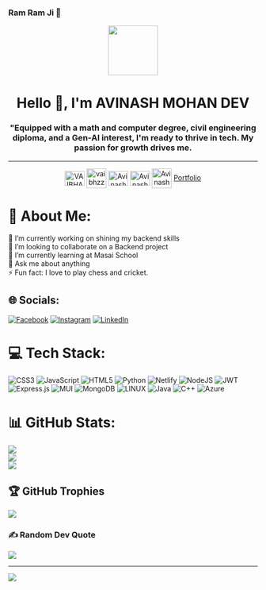 ### Ram Ram Ji 👋
<div align="center">
    <img src="https://media.giphy.com/media/M9gbBd9nbDrOTu1Mqx/giphy.gif" width="100" />
</div>


<h1 align="center">Hello 👋, I'm AVINASH MOHAN DEV</h1>
<h3 align="center">"Equipped with a math and computer degree, civil engineering diploma, and a Gen-AI interest, I'm ready to thrive in tech. My passion for growth drives me.</h3>
<hr>
<p align="center">
    <a href="https://www.linkedin.com/in/avinash-mohan-dev-873ba1249/" target="_blank"><img align="center"
            src="https://raw.githubusercontent.com/rahuldkjain/github-profile-readme-generator/master/src/images/icons/Social/linked-in-alt.svg"
            alt="VAIBHAV" height="30" width="40" /></a>
    <a href="https://www.instagram.com/avinashmohandev/" target="_open"><img align="center"
            src="https://raw.githubusercontent.com/rahuldkjain/github-profile-readme-generator/master/src/images/icons/Social/instagram.svg"
            alt="vaibhzz101 height="30" width="40" /></a>
    <a href="https://twitter.com/AvinashMohanDe2" target="blank"><img align="center"
            src="https://raw.githubusercontent.com/rahuldkjain/github-profile-readme-generator/master/src/images/icons/Social/twitter.svg"
            alt="Avinash Mohan Dev" height="30" width="40" /></a>
    <a href="https://www.facebook.com/profile.php?id=100006588390912" target="blank"><img align="center"
            src="https://raw.githubusercontent.com/rahuldkjain/github-profile-readme-generator/master/src/images/icons/Social/facebook.svg"
            alt="Avinash Mohan Dev" height="30" width="40" /></a>
    <a href="https://www.youtube.com/@avinashmohandev5961" target="blank"><img align="center"
            src="https://raw.githubusercontent.com/rahuldkjain/github-profile-readme-generator/master/src/images/icons/Social/youtube.svg"
            alt="Avinash Mohan Dev height="30" width="40" /></a>
    <a href="https://0avinashmohandev1.github.io/" > Portfolio</a>
</br>

# 💫 About Me:
🔭 I’m currently working on shining my backend skills<br>👯 I’m looking to collaborate on a Backend project<br>🌱 I’m currently learning at Masai School<br>💬 Ask me about anything<br>⚡ Fun fact: I love to play chess and cricket.


## 🌐 Socials:
[![Facebook](https://img.shields.io/badge/Facebook-%231877F2.svg?logo=Facebook&logoColor=white)](https://facebook.com/avinashmohandev) [![Instagram](https://img.shields.io/badge/Instagram-%23E4405F.svg?logo=Instagram&logoColor=white)](https://instagram.com/avinashmohandev) [![LinkedIn](https://img.shields.io/badge/LinkedIn-%230077B5.svg?logo=linkedin&logoColor=white)](https://linkedin.com/in/https://www.linkedin.com/in/avinash-mohan-dev-873ba1249/) 

# 💻 Tech Stack:
![CSS3](https://img.shields.io/badge/css3-%231572B6.svg?style=for-the-badge&logo=css3&logoColor=white) ![JavaScript](https://img.shields.io/badge/javascript-%23323330.svg?style=for-the-badge&logo=javascript&logoColor=%23F7DF1E) ![HTML5](https://img.shields.io/badge/html5-%23E34F26.svg?style=for-the-badge&logo=html5&logoColor=white) ![Python](https://img.shields.io/badge/python-3670A0?style=for-the-badge&logo=python&logoColor=ffdd54) ![Netlify](https://img.shields.io/badge/netlify-%23000000.svg?style=for-the-badge&logo=netlify&logoColor=#00C7B7) ![NodeJS](https://img.shields.io/badge/node.js-6DA55F?style=for-the-badge&logo=node.js&logoColor=white) ![JWT](https://img.shields.io/badge/JWT-black?style=for-the-badge&logo=JSON%20web%20tokens) ![Express.js](https://img.shields.io/badge/express.js-%23404d59.svg?style=for-the-badge&logo=express&logoColor=%2361DAFB) ![MUI](https://img.shields.io/badge/MUI-%230081CB.svg?style=for-the-badge&logo=material-ui&logoColor=white) ![MongoDB](https://img.shields.io/badge/MongoDB-%234ea94b.svg?style=for-the-badge&logo=mongodb&logoColor=white) ![LINUX](https://img.shields.io/badge/Linux-FCC624?style=for-the-badge&logo=linux&logoColor=black) ![Java](https://img.shields.io/badge/java-%23ED8B00.svg?style=for-the-badge&logo=java&logoColor=white) ![C++](https://img.shields.io/badge/c++-%2300599C.svg?style=for-the-badge&logo=c%2B%2B&logoColor=white) ![Azure](https://img.shields.io/badge/azure-%230072C6.svg?style=for-the-badge&logo=azure-devops&logoColor=white)
# 📊 GitHub Stats:
![](https://github-readme-stats.vercel.app/api?username=0AvinashMohanDev1&theme=calm&hide_border=false&include_all_commits=true&count_private=true)<br/>
![](https://github-readme-streak-stats.herokuapp.com/?user=0AvinashMohanDev1&theme=calm&hide_border=false)<br/>
![](https://github-readme-stats.vercel.app/api/top-langs/?username=0AvinashMohanDev1&theme=calm&hide_border=false&include_all_commits=true&count_private=true&layout=compact)

## 🏆 GitHub Trophies
![](https://github-profile-trophy.vercel.app/?username=0AvinashMohanDev1&theme=monokai&no-frame=false&no-bg=false&margin-w=4)

### ✍️ Random Dev Quote
![](https://quotes-github-readme.vercel.app/api?type=horizontal&theme=radical)

---
[![](https://visitcount.itsvg.in/api?id=0AvinashMohanDev1&icon=0&color=0)](https://visitcount.itsvg.in)

<!-- Proudly created with GPRM ( https://gprm.itsvg.in ) -->
